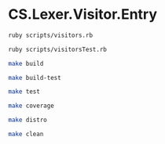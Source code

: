 # CS.Lexer.Visitor.Entry

```bash
ruby scripts/visitors.rb
```

```bash
ruby scripts/visitorsTest.rb
```

```bash
make build
```

```bash
make build-test
```

```bash
make test
```

```bash
make coverage
```

```bash
make distro
```

```bash
make clean
```
